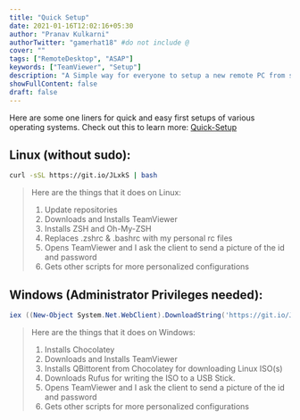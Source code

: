 ```yaml
---
title: "Quick Setup"
date: 2021-01-16T12:02:16+05:30
author: "Pranav Kulkarni"
authorTwitter: "gamerhat18" #do not include @
cover: ""
tags: ["RemoteDesktop", "ASAP"]
keywords: ["TeamViewer", "Setup"]
description: "A Simple way for everyone to setup a new remote PC from scratch,  regardless of the Operating system."
showFullContent: false
draft: false
---
```



Here are some one liners for quick and easy first setups of various operating systems.
Check out this to learn more: [Quick-Setup](https://github.com/gamerhat18/quick-setup)


## Linux (without sudo):

```bash
curl -sSL https://git.io/JLxkS | bash
```

>Here are the things that it does on Linux:
>
>1. Update repositories
>2. Downloads and Installs TeamViewer
>3. Installs ZSH and Oh-My-ZSH
>4. Replaces .zshrc & .bashrc with my personal rc files
>5. Opens TeamViewer and I ask the client to send a picture of the id and password
>6. Gets other scripts for more personalized configurations

## Windows (Administrator Privileges needed):

```powershell
iex ((New-Object System.Net.WebClient).DownloadString('https://git.io/JtUwY'))
```

>Here are the things that it does on Windows:
>
>1. Installs Chocolatey
>2. Downloads and Installs TeamViewer
>3. Installs QBittorent from Chocolatey for downloading Linux ISO(s)
>4. Downloads Rufus for writing the ISO to a USB Stick.
>5. Opens TeamViewer and I ask the client to send a picture of the id and password
>6. Gets other scripts for more personalized configurations
